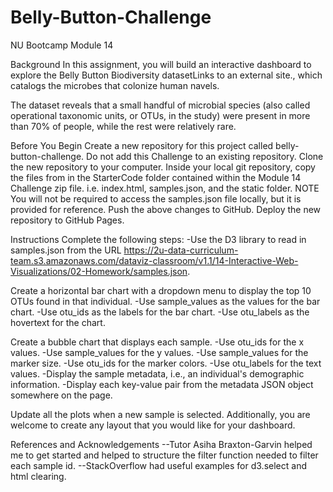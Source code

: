# Belly-Button-Challenge

NU Bootcamp Module 14

Background In this assignment, you will build an interactive dashboard to explore the Belly Button Biodiversity datasetLinks to an external site., which catalogs the microbes that colonize human navels.

The dataset reveals that a small handful of microbial species (also called operational taxonomic units, or OTUs, in the study) were present in more than 70% of people, while the rest were relatively rare.

Before You Begin Create a new repository for this project called belly-button-challenge. Do not add this Challenge to an existing repository. Clone the new repository to your computer. Inside your local git repository, copy the files from in the StarterCode folder contained within the Module 14 Challenge zip file. i.e. index.html, samples.json, and the static folder. NOTE You will not be required to access the samples.json file locally, but it is provided for reference. Push the above changes to GitHub. Deploy the new repository to GitHub Pages.

Instructions Complete the following steps: -Use the D3 library to read in samples.json from the URL https://2u-data-curriculum-team.s3.amazonaws.com/dataviz-classroom/v1.1/14-Interactive-Web-Visualizations/02-Homework/samples.json.

Create a horizontal bar chart with a dropdown menu to display the top 10 OTUs found in that individual. -Use sample_values as the values for the bar chart. -Use otu_ids as the labels for the bar chart. -Use otu_labels as the hovertext for the chart.

Create a bubble chart that displays each sample. -Use otu_ids for the x values. -Use sample_values for the y values. -Use sample_values for the marker size. -Use otu_ids for the marker colors. -Use otu_labels for the text values. -Display the sample metadata, i.e., an individual's demographic information. -Display each key-value pair from the metadata JSON object somewhere on the page.

Update all the plots when a new sample is selected. Additionally, you are welcome to create any layout that you would like for your dashboard.

References and Acknowledgements --Tutor Asiha Braxton-Garvin helped me to get started and helped to structure the filter function needed to filter each sample id. --StackOverflow had useful examples for d3.select and html clearing.
